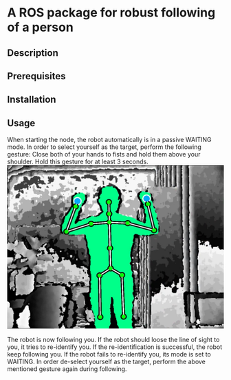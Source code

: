 # A ROS package for robust following of a person

## Description

## Prerequisites

## Installation

## Usage
When starting the node, the robot automatically is in a passive WAITING mode. In order to select yourself as the target,
perform the following gesture: Close both of your hands to fists and hold them above your shoulder. Hold this gesture for
at least 3 seconds.  
![Caption for the picture.](images/target_selection.png?raw=true)

The robot is now following you. If the robot should loose the line of sight to you, it tries to re-identify you. If the
re-identification is successful, the robot keep following you. If the robot fails to re-identify you, its mode is set to
WAITING. In order de-select yourself as the target, perform the above mentioned gesture again during following.
